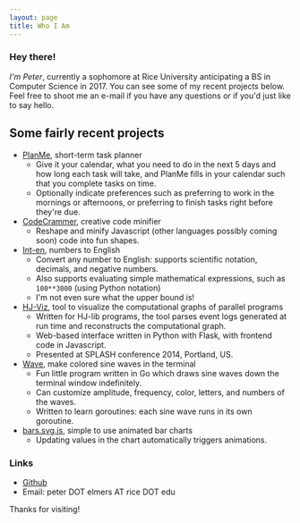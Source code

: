 ```yaml
---
layout: page
title: Who I Am
---
```


### Hey there!
<p class="message">
<i>I'm Peter</i>, currently a sophomore at Rice University anticipating a BS in Computer Science in 2017.
You can see some of my recent projects below.
Feel free to shoot me an e-mail if you have any questions or if you'd just like to say hello.
</p>

## Some fairly recent projects

* [PlanMe](http://plan-me.appspot.com), short-term task planner
  - Give it your calendar, what you need to do in the next 5 days and how long each task will take, and PlanMe fills in your calendar such that you complete tasks on time.
  - Optionally indicate preferences such as preferring to work in the mornings or afternoons, or preferring to finish tasks right before they're due.
* [CodeCrammer](http://codecrammer.appspot.com), creative code minifier
  - Reshape and minify Javascript (other languages possibly coming soon) code into fun shapes.
* [Int-en](http://int-en.appspot.com), numbers to English
  - Convert any number to English: supports scientific notation, decimals, and negative numbers.
  - Also supports evaluating simple mathematical expressions, such as `100**3000` (using Python notation)
  - I'm not even sure what the upper bound is!
* [HJ-Viz](http://dl.acm.org/citation.cfm?doid=2660252.2660395), tool to visualize the computational graphs of parallel programs
  - Written for HJ-lib programs, the tool parses event logs generated at run time and reconstructs the computational graph.
  - Web-based interface written in Python with Flask, with frontend code in Javascript.
  - Presented at SPLASH conference 2014, Portland, US.
* [Wave](http://github.com/pelmers/wave), make colored sine waves in the terminal
  - Fun little program written in Go which draws sine waves down the terminal window indefinitely.
  - Can customize amplitude, frequency, color, letters, and numbers of the waves.
  - Written to learn goroutines: each sine wave runs in its own goroutine.
* [bars.svg.js](http://github.com/pelmers/bars.svg.js), simple to use animated bar charts
  - Updating values in the chart automatically triggers animations.

### Links
* [Github](https://github.com/pelmers)
* Email: peter DOT elmers AT rice DOT edu

Thanks for visiting!
